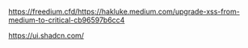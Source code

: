 
https://freedium.cfd/https://hakluke.medium.com/upgrade-xss-from-medium-to-critical-cb96597b6cc4


https://ui.shadcn.com/


